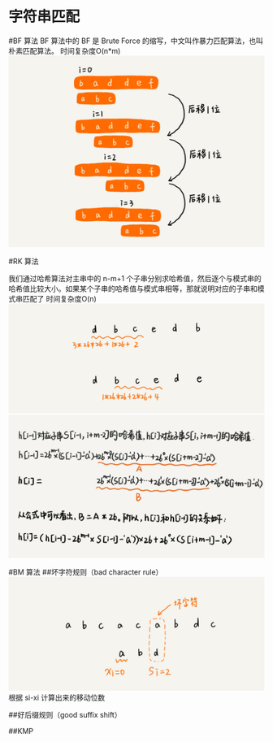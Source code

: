 # 字符串匹配

#BF 算法
BF 算法中的 BF 是 Brute Force 的缩写，中文叫作暴力匹配算法，也叫朴素匹配算法。
时间复杂度O(n*m)
![](img/bf.png)

#RK 算法

我们通过哈希算法对主串中的 n-m+1 个子串分别求哈希值，然后逐个与模式串的哈希值比较大小。如果某个子串的哈希值与模式串相等，那就说明对应的子串和模式串匹配了
时间复杂度O(n)
![](img/rk_string.png)
![](img/rk_hash.png)

#BM 算法
##坏字符规则（bad character rule）
![](img/bm_bad_character.png)
根据 si-xi 计算出来的移动位数

##好后缀规则（good suffix shift）

##KMP

